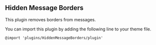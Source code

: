 Hidden Message Borders
--
This plugin removes borders from messages.

You can import this plugin by adding the following line to your theme file.

`@import 'plugins/HiddenMessageBorders/plugin'`
